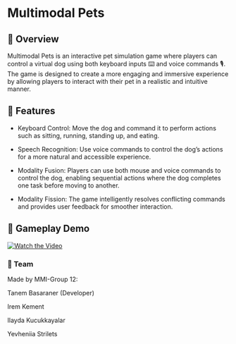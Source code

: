 # Multimodal Pets

## 📌 Overview

Multimodal Pets is an interactive pet simulation game where players can control a virtual dog using both keyboard inputs ⌨️ and voice commands 🎙️. The game is designed to create a more engaging and immersive experience by allowing players to interact with their pet in a realistic and intuitive manner.

## 🚀 Features

- Keyboard Control: Move the dog and command it to perform actions such as sitting, running, standing up, and eating.

- Speech Recognition: Use voice commands to control the dog’s actions for a more natural and accessible experience.

- Modality Fusion: Players can use both mouse and voice commands to control the dog, enabling sequential actions where the dog completes one task before moving to another.

- Modality Fission: The game intelligently resolves conflicting commands and provides user feedback for smoother interaction.


## 🎥 Gameplay Demo
[![Watch the Video](https://drive.google.com/file/d/1F4AuCsPxCdahxu2QgKhcaoWgZdSpf4an/view)](https://drive.google.com/file/d/1F4AuCsPxCdahxu2QgKhcaoWgZdSpf4an/view)



### 👥 Team

Made by MMI-Group 12:

Tanem Basaraner (Developer)

Irem Kement

Ilayda Kucukkayalar

Yevheniia Strilets


